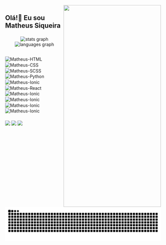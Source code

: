 <img align="right" width="315em" height="655em" src="https://raw.githubusercontent.com/gist/matheuspsiqueira/979d2c05789bb9d12c121d7dbd593c72/raw/535d75157aea55834719d5e5338d6bd9834587b1/cardlegal.svg">

<h2 align="left">Olá!👋 Eu sou Matheus Siqueira</h2>

###

<div align="center">
  <img src="https://github-readme-stats.vercel.app/api?username=matheuspsiqueira&hide_title=false&hide_rank=false&show_icons=true&include_all_commits=true&count_private=true&disable_animations=false&theme=dark&locale=pt-br&hide_border=false" width="480em" alt="stats graph"  />
  <img src="https://github-readme-stats.vercel.app/api/top-langs?username=matheuspsiqueira&locale=pt-br&hide_title=false&layout=compact&card_width=320&langs_count=6&theme=dark&hide_border=false" width="480em" alt="languages graph"  />
 
</div>

##

<div style="display: inline_block">

  <img align="center" alt="Matheus-HTML" height="40" width="40" src="https://skillicons.dev/icons?i=html">
  <img align="center" alt="Matheus-CSS" height="40" width="40" src="https://skillicons.dev/icons?i=css">
  <img align="center" alt="Matheus-SCSS" height="40" width="40" src="https://skillicons.dev/icons?i=js">
  <img align="center" alt="Matheus-Python" height="40" width="40" src="https://skillicons.dev/icons?i=python">
  <img align="center" alt="Matheus-Ionic" height="40" width="40" src="https://skillicons.dev/icons?i=django">
  <img align="center" alt="Matheus-React" height="40" width="40" src="https://skillicons.dev/icons?i=react">
  <img align="center" alt="Matheus-Ionic" height="40" width="40" src="https://skillicons.dev/icons?i=bootstrap">
  <img align="center" alt="Matheus-Ionic" height="40" width="40" src="https://skillicons.dev/icons?i=linux">
  <img align="center" alt="Matheus-Ionic" height="40" width="40" src="https://skillicons.dev/icons?i=kali">
  <img align="center" alt="Matheus-Ionic" height="40" width="40" src="https://skillicons.dev/icons?i=postgres">
  
</div>

###

<div align="left"> 
  
  <a href="https://instagram.com/siqueiramt_" target="_blank"><img src="https://img.shields.io/badge/-Instagram-%23E4405F?style=for-the-badge&logo=instagram&logoColor=white" target="_blank"></a>
  <a href = "mailto:matheuspontessiqueira@gmail.com"><img src="https://img.shields.io/badge/-Gmail-%23333?style=for-the-badge&logo=gmail&logoColor=white" target="_blank"></a>
  <a href="https://www.linkedin.com/in/matheus-siqueira-755a4020a" target="_blank"><img src="https://img.shields.io/badge/-LinkedIn-%230077B5?style=for-the-badge&logo=linkedin&logoColor=white" target="_blank"></a> 
  
</div>


<img src="https://raw.githubusercontent.com/matheuspsiqueira/matheuspsiqueira/output/snake.svg" alt="Snake animation" />

###
